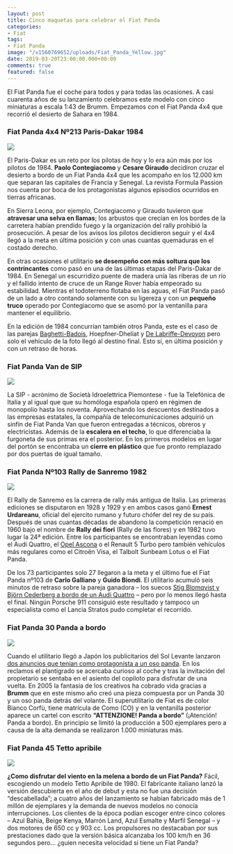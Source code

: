 ```yaml
---
layout: post
title: Cinco maquetas para celebrar el Fiat Panda
categories:
- Fiat
tags:
- Fiat Panda
image: "/v1560769652/uploads/Fiat_Panda_Yellow.jpg"
date: 2019-03-20T23:00:00.000+00:00
comments: true
featured: false
---
```

El Fiat Panda fue el coche para todos y para todas las ocasiones. A casi cuarenta años de su lanzamiento celebramos este modelo con cinco miniaturas a escala 1:43 de Brumm. Empezamos con el Fiat Panda 4x4 que recorrió el desierto de Sahara en 1984.

### Fiat Panda 4x4 Nº213 Paris-Dakar 1984

<img src="https://images-na.ssl-images-amazon.com/images/I/61plrYkRKSL._SL1250_.jpg" class="responsive-img center">

El Paris-Dakar es un reto por los pilotas de hoy y lo era aún más por los pilotos de 1984. **Paolo Contegiacomo** y **Cesare Giraudo** decidiron cruzar el desierto a bordo de un Fiat Panda 4x4 que les acompaño en los 12.000 km que separan las capitales de Francia y Senegal. La revista Formula Passion nos cuenta por boca de los protagonistas algunos episodios ocurridos en tierras africanas.

En Sierra Leona, por ejemplo, Contegiacomo y Giraudo tuvieron que **atravesar una selva en llamas**; los arbustos que crecían en los bordes de la carretera habían prendido fuego y la organización del rally prohibió la prosecución. A pesar de los avisos los pilotos decidieron seguir y el 4x4 llegó a la meta en última posición y con unas cuantas quemaduras en el costado derecho.

En otras ocasiones el utilitario **se desempeño con más soltura que los contrincantes** como pasó en una de las últimas etapas del Paris-Dakar de 1984. En Senegal un escurridizo puente de madera unía las riberas de un río y el fallido intento de cruce de un Range Rover había empeorado su estabilidad. Mientras el todoterreno flotaba en las aguas, el Fiat Panda pasó de un lado a otro contando solamente con su ligereza y con un **pequeño truco** operado por Contegiacomo que se asomó por la ventanilla para mantener el equilibrio.

En la edición de 1984 concurrían también otros Panda, este es el caso de las parejas [Baghetti-Badois](https://www.amazon.es/BRUMM-BM0442B-Abandon-P-DAKAR1984-BAGHETTI-BADOIS/dp/B073TLCR9H/ref=sr_1_6?s=toys&ie=UTF8&qid=1553436505&sr=1-6&keywords=fiat+panda), Hoepfner-Dheliat y [De Labriffe-Devoyon](https://www.amazon.es/BRUMM-BM0459-RETIRED-PARIS-DAKAR-LABRIFFE-DEVOYON/dp/B0020GL11E/ref=sr_1_21?s=toys&ie=UTF8&qid=1553436505&sr=1-21&keywords=fiat+panda) pero solo el vehículo de la foto llegó al destino final. Esto sí, en última posición y con un retraso de horas.

### Fiat Panda Van de SIP

<img src="https://images-na.ssl-images-amazon.com/images/I/61RlBkxNJQL._SL1250_.jpg" class="responsive-img center">

La SIP - acrónimo de Società Idroelettrica Piemontese - fue la Telefónica de Italia y al igual que que su homóloga española operó en régimen de monopolio hasta los noventa. Aprovechando los descuentos destinados a las empresas estatales, la compañía de telecomunicaciones adquirió un sinfín de Fiat Panda Van que fueron entregadas a técnicos, obreros y electricistas. Además de la **escalera en el techo**, lo que diferenciaba la furgoneta de sus primas era el posterior. En los primeros modelos en lugar del portón se encontraba un **cierre en plástico** que fue pronto remplazado por dos puertas de igual tamaño.

### Fiat Panda Nº103 Rally de Sanremo 1982

<img src="https://images-na.ssl-images-amazon.com/images/I/61T4TVa%2B4QL._SL1250_.jpg" class="responsive-img center">

El Rally de Sanremo es la carrera de rally más antigua de Italia. Las primeras ediciones se disputaron en 1928 y 1929 y en ambos casos ganó **Ernest Urdareanu**, oficial del ejercito rumano y futuro chófer del rey de su país. Después de unas cuantas décadas de abandono la competición renació en 1960 bajo el nombre de **Rally dei fiori** (Rally de las flores) y en 1982 tuvo lugar la 24ª edición. Entre los participantes se encontraban leyendas como el Audi Quattro, el [Opel Ascona](https://www.amazon.es/CMR-Miniatura-colecci%C3%B3n-WRC002-Blanco/dp/B07NSSWKCW/ref=sr_1_5?s=toys&ie=UTF8&qid=1553538435&sr=1-5&keywords=opel+ascona) o el Renault 5 Turbo pero también vehículos más regulares como el Citroën Visa, el Talbolt Sunbeam Lotus o el Fiat Panda.

De los 73 participantes solo 27 llegaron a la meta y el último fue el Fiat Panda nº103 de **Carlo Galliano** y **Guido Biondi**. El utilitario acumuló seis minutos de retraso sobre la pareja ganadora – los suecos [Stig Blomqvist y Björn Cederberg a bordo de un Audi Quattro](https://www.amazon.es/TROFEU-TF1606-Quattro-Winner-S-BLOMQVIST-B-CEDERBERG/dp/B07F63S58T/ref=sr_1_66?s=toys&ie=UTF8&qid=1553538285&sr=1-66&keywords=audi+quattro&refinements=p_n_availability%3A831279031) – pero por lo menos llegó hasta el final. Ningún Porsche 911 consiguió este resultado y tampoco un especialista como el Lancia Stratos pudo completar el recorrido.

### Fiat Panda 30 Panda a bordo

<img src="https://images-na.ssl-images-amazon.com/images/I/71Aok%2B0HEcL._SL1250_.jpg" class="responsive-img center">

Cuando el utilitario llegó a Japón los publicitarios del Sol Levante lanzaron [dos anuncios que tenían como protagonista a un oso panda](https://www.youtube.com/watch?v=8VjT2qxndcs). En los reclamos el plantígrado se acercaba curioso al coche y tras la invitación del propietario se sentaba en el asiento del copiloto para disfrutar de una vuelta. En 2005 la fantasía de los creativos ha cobrado vida gracias a **Brumm** que en este mismo año creó una pieza compuesta por un Panda 30 y un oso panda detrás del volante. El superutilitario de Fiat es de color Bianco Corfù, tiene matrícula de Como (CO) y en la ventanilla posterior aparece un cartel con escrito **“ATTENZIONE! Panda a bordo”** (¡Atención! Panda a bordo). En principio se limitó la producción a 500 ejemplares pero a causa de la alta demanda se realizaron 1.000 miniaturas más.

### Fiat Panda 45 Tetto apribile

<img src="https://images-na.ssl-images-amazon.com/images/I/61HZtdmac%2BL._SL1250_.jpg" class="responsive-img center">

**¿Como disfrutar del viento en la melena a bordo de un Fiat Panda?** Fácil, escogiendo un modelo Tetto Apribile de 1980. El fabricante italiano lanzó la versión descubierta en el año de debut y esta no fue una decisión “descabellada”; a cuatro años del lanzamiento se habían fabricado más de 1 millón de ejemplares y la demanda de nuevos modelos no conocía interrupciones. Los clientes de la época podían escoger entre cinco colores – Azul Bahia, Beige Kenya, Marrón Land, Azul Esmalte y Marfil Senegal – y dos motores de 650 cc y 903 cc. Los propulsores no destacaban por sus prestaciones dado que la versión básica alcanzaba los 100 km/h en 36 segundos pero... ¿quien necesita velocidad si tiene un Fiat Panda?
